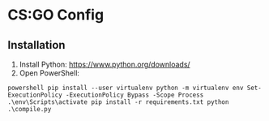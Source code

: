 # CS:GO Config

## Installation

1. Install Python: https://www.python.org/downloads/
2. Open PowerShell:

`powershell
pip install --user virtualenv
python -m virtualenv env
Set-ExecutionPolicy -ExecutionPolicy Bypass -Scope Process
.\env\Scripts\activate
pip install -r requirements.txt
python .\compile.py
`